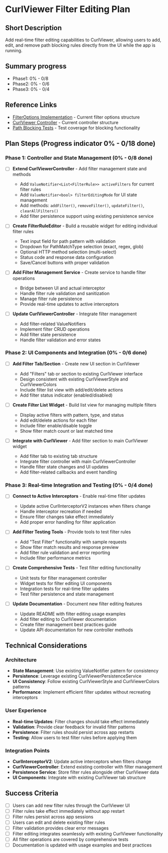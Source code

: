 # CurlViewer Filter Editing Plan

## Short Description
Add real-time filter editing capabilities to CurlViewer, allowing users to add, edit, and remove path blocking rules directly from the UI while the app is running.

## Summary progress
- Phase1: 0% - 0/8
- Phase2: 0% - 0/6
- Phase3: 0% - 0/4

## Reference Links
- [FilterOptions Implementation](../lib/src/options/filter_options.dart) - Current filter options structure
- [CurlViewer Controller](../lib/src/ui/controllers/curl_viewer_controller.dart) - Current controller structure
- [Path Blocking Tests](../test/path_blocking_unit_test.dart) - Test coverage for blocking functionality

## Plan Steps (Progress indicator 0% - 0/18 done)

### Phase 1: Controller and State Management (0% - 0/8 done)
- [ ] **Extend CurlViewerController** - Add filter management state and methods
  - Add `ValueNotifier<List<FilterRule>> activeFilters` for current filter rules
  - Add `ValueNotifier<bool> filterEditingMode` for UI state management
  - Add methods: `addFilter()`, `removeFilter()`, `updateFilter()`, `clearAllFilters()`
  - Add filter persistence support using existing persistence service

- [ ] **Create FilterRuleEditor** - Build a reusable widget for editing individual filter rules
  - Text input field for path pattern with validation
  - Dropdown for PathMatchType selection (exact, regex, glob)
  - Optional HTTP method selection (multi-select)
  - Status code and response data configuration
  - Save/Cancel buttons with proper validation

- [ ] **Add Filter Management Service** - Create service to handle filter operations
  - Bridge between UI and actual interceptor
  - Handle filter rule validation and sanitization
  - Manage filter rule persistence
  - Provide real-time updates to active interceptors

- [ ] **Update CurlViewerController** - Integrate filter management
  - Add filter-related ValueNotifiers
  - Implement filter CRUD operations
  - Add filter state persistence
  - Handle filter validation and error states

### Phase 2: UI Components and Integration (0% - 0/6 done)
- [ ] **Add Filter Tab/Section** - Create new UI section in CurlViewer
  - Add "Filters" tab or section to existing CurlViewer interface
  - Design consistent with existing CurlViewerStyle and CurlViewerColors
  - Include filter list view with add/edit/delete actions
  - Add filter status indicator (enabled/disabled)

- [ ] **Create Filter List Widget** - Build list view for managing multiple filters
  - Display active filters with pattern, type, and status
  - Add edit/delete actions for each filter
  - Include filter enable/disable toggle
  - Show filter match count or last matched time

- [ ] **Integrate with CurlViewer** - Add filter section to main CurlViewer widget
  - Add filter tab to existing tab structure
  - Integrate filter controller with main CurlViewerController
  - Handle filter state changes and UI updates
  - Add filter-related callbacks and event handling

### Phase 3: Real-time Integration and Testing (0% - 0/4 done)
- [ ] **Connect to Active Interceptors** - Enable real-time filter updates
  - Update active CurlInterceptorV2 instances when filters change
  - Handle interceptor recreation if needed
  - Ensure filter changes take effect immediately
  - Add proper error handling for filter application

- [ ] **Add Filter Testing Tools** - Provide tools to test filter rules
  - Add "Test Filter" functionality with sample requests
  - Show filter match results and response preview
  - Add filter rule validation and error reporting
  - Include filter performance metrics

- [ ] **Create Comprehensive Tests** - Test filter editing functionality
  - Unit tests for filter management controller
  - Widget tests for filter editing UI components
  - Integration tests for real-time filter updates
  - Test filter persistence and state management

- [ ] **Update Documentation** - Document new filter editing features
  - Update README with filter editing usage examples
  - Add filter editing to CurlViewer documentation
  - Create filter management best practices guide
  - Update API documentation for new controller methods

## Technical Considerations

### Architecture
- **State Management**: Use existing ValueNotifier pattern for consistency
- **Persistence**: Leverage existing CurlViewerPersistenceService
- **UI Consistency**: Follow existing CurlViewerStyle and CurlViewerColors patterns
- **Performance**: Implement efficient filter updates without recreating interceptors

### User Experience
- **Real-time Updates**: Filter changes should take effect immediately
- **Validation**: Provide clear feedback for invalid filter patterns
- **Persistence**: Filter rules should persist across app restarts
- **Testing**: Allow users to test filter rules before applying them

### Integration Points
- **CurlInterceptorV2**: Update active interceptors when filters change
- **CurlViewerController**: Extend existing controller with filter management
- **Persistence Service**: Store filter rules alongside other CurlViewer data
- **UI Components**: Integrate with existing CurlViewer tab structure

## Success Criteria
- [ ] Users can add new filter rules through the CurlViewer UI
- [ ] Filter rules take effect immediately without app restart
- [ ] Filter rules persist across app sessions
- [ ] Users can edit and delete existing filter rules
- [ ] Filter validation provides clear error messages
- [ ] Filter editing integrates seamlessly with existing CurlViewer functionality
- [ ] All filter operations are covered by comprehensive tests
- [ ] Documentation is updated with usage examples and best practices
